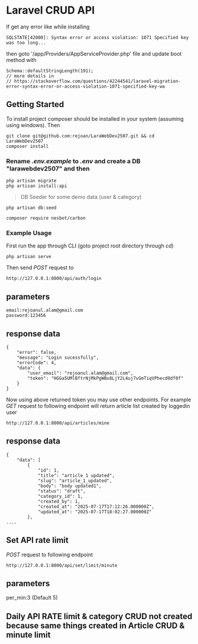 # Laravel CRUD API
If get any error like while installing
```
SQLSTATE[42000]: Syntax error or access violation: 1071 Specified key was too long...
``` 
then goto '/app/Providers/AppServiceProvider.php' file and update boot method with 
```
Schema::defaultStringLength(191);
// more details in 
// https://stackoverflow.com/questions/42244541/laravel-migration-error-syntax-error-or-access-violation-1071-specified-key-wa
```

## Getting Started
To install project composer should be installed in your system (assuming using windows). Then

```
git clone git@github.com:rejoan/LaraWebDev2507.git && cd LaraWebDev2507
composer install
```

### Rename *.env.example* to *.env* and create a DB "larawebdev2507" and then

```
php artisan migrate
php artisan install:api
```
> DB Seeder for some demo data (user & category)
```
php artisan db:seed

composer require nesbot/carbon
```

### Example Usage
First run the app through CLI (goto project root directory through *cd*)

```
php artisan serve
```
Then send *POST* request to

```
http://127.0.0.1:8000/api/auth/login
```

parameters
-------------
```
email:rejoanul.alam@gmail.com
password:123456
```

response data
---------------

```
{
    "error": false,
    "message": "Login sucessfully",
    "errorCode": 4,
    "data": {
        "user_email": "rejoanul.alam@gmail.com",
        "token": "HGGa5UMlBftrNjMkPgWBx8LjY2L4uj7vGmTiqVPhecd0df0f"
    }
}
```

Now using above returned token you may use other endpoints. For example *GET* request to following endpoint will return article list created by loggedin user

```
http://127.0.0.1:8000/api/articles/mine
```
response data
--------------

```
{
    "data": [
        {
            "id": 1,
            "title": "article 1 updated",
            "slug": "article_1_updated",
            "body": "body updated1",
            "status": "draft",
            "category_id": 1,
            "created_by": 1,
            "created_at": "2025-07-17T17:12:26.000000Z",
            "updated_at": "2025-07-17T18:02:27.000000Z"
        },
....
```

## Set API rate limit

*POST* request to following endpoint

```
http://127.0.0.1:8000/api/set/limit/minute
```

parameters
------------
per_min:3 (Default 5)

## Daily API RATE limit & category CRUD not created because same things created in Article CRUD & minute limit